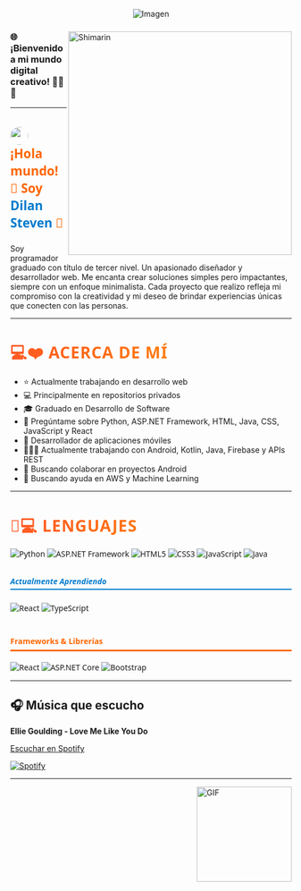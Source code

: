 <p align="center">
  <img src="https://drive.google.com/uc?export=view&id=1U4Y53Vz9nnvazLUgaCvzj_u9bR9ULKBT" alt="Imagen" />
</p>
<div>

<img align="right" width="400" alt="Shimarin" src="https://i.imgur.com/aNBi8Jf.png"/>

<h3>🌐 ¡Bienvenido a mi mundo digital creativo! 👨‍💻✨</h3>

<hr>

<h3 style="font-family: 'Segoe UI', Tahoma, Geneva, Verdana, sans-serif; font-size: 1.4rem; color: #ff6600;">
  <img src="https://media.giphy.com/media/ObNTw8Uzwy6KQ/giphy.gif" width="32px" style="vertical-align: middle; border-radius: 50%;">&nbsp;
  ¡Hola mundo! 👋 Soy <span style="color: #007acc; font-weight: bold;">Dilan Steven</span> 🚀
</h3>
Soy programador graduado con título de tercer nivel. Un apasionado diseñador y desarrollador web.  
Me encanta crear soluciones simples pero impactantes, siempre con un enfoque minimalista.  
Cada proyecto que realizo refleja mi compromiso con la creatividad y mi deseo de brindar experiencias únicas que conecten con las personas.

<hr>


<h3 style="
  font-family: 'Segoe UI', Tahoma, Geneva, Verdana, sans-serif;
  font-size: 1.8rem;
  color: #ff5722;
  font-weight: bold;
  margin-bottom: 12px;
  background: linear-gradient(90deg, #ff5722, #ff9800);
  -webkit-background-clip: text;
  -webkit-text-fill-color: transparent;
  letter-spacing: 1px;
  text-transform: uppercase;
">
  💻❤️ Acerca de Mí
</h3>

<ul>
  <li>⭐ Actualmente trabajando en desarrollo web</li>
  <li>💻 Principalmente en repositorios privados</li>
  <li>🎓 Graduado en Desarrollo de Software</li>
  <li>🧠 Pregúntame sobre Python, ASP.NET Framework, HTML, Java, CSS, JavaScript y React</li>
  <li>📱 Desarrollador de aplicaciones móviles</li>
  <li>👩🏻‍💻 Actualmente trabajando con Android, Kotlin, Java, Firebase y APIs REST</li>
  <li>👯 Buscando colaborar en proyectos Android</li>
  <li>🤔 Buscando ayuda en AWS y Machine Learning</li>
</ul>
</div>
<hr>
<h3 style="
  font-family: 'Segoe UI', Tahoma, Geneva, Verdana, sans-serif;
  font-size: 1.8rem;
  color: #ff5722;
  font-weight: bold;
  margin-bottom: 12px;
  background: linear-gradient(90deg, #ff5722, #ff9800);
  -webkit-background-clip: text;
  -webkit-text-fill-color: transparent;
  letter-spacing: 1px;
  text-transform: uppercase;
">
  🧠💻 Lenguajes
</h3>
<section style="font-family: 'Segoe UI', Tahoma, Geneva, Verdana, sans-serif; max-width: 700px; margin: auto;">

  <div>
    <img src="https://img.shields.io/badge/Python-3776AB?style=for-the-badge&logo=python&logoColor=white" alt="Python" />
    <img src="https://img.shields.io/badge/ASP.NET-512BD4?style=for-the-badge&logo=dotnet&logoColor=white" alt="ASP.NET Framework" />
    <img src="https://img.shields.io/badge/HTML5-E34F26?style=for-the-badge&logo=html5&logoColor=white" alt="HTML5" />
    <img src="https://img.shields.io/badge/CSS3-1572B6?style=for-the-badge&logo=css3&logoColor=white" alt="CSS3" />
    <img src="https://img.shields.io/badge/JavaScript-323330?style=for-the-badge&logo=javascript&logoColor=F7DF1E" alt="JavaScript" />
    <img src="https://img.shields.io/badge/Java-007396?style=for-the-badge&logo=java&logoColor=white" alt="Java" />
  </div>

  <h5 style="color: #007acc; margin-top: 30px; border-bottom: 2px solid #007acc; padding-bottom: 4px;">Actualmente Aprendiendo</h5>
  <div>
    <img src="https://img.shields.io/badge/React-61DAFB?style=for-the-badge&logo=react&logoColor=black" alt="React" />
    <img src="https://img.shields.io/badge/TypeScript-007ACC?style=for-the-badge&logo=typescript&logoColor=white" alt="TypeScript" />
  </div>

  <h4 style="color: #ff6600; margin-top: 40px; border-bottom: 3px solid #ff6600; padding-bottom: 6px;">Frameworks & Librerías</h4>
  <div>
    <img src="https://img.shields.io/badge/React-61DAFB?style=for-the-badge&logo=react&logoColor=black" alt="React" />
    <img src="https://img.shields.io/badge/ASP.NET_Core-512BD4?style=for-the-badge&logo=dotnet&logoColor=white" alt="ASP.NET Core" />
    <img src="https://img.shields.io/badge/Bootstrap-563D7C?style=for-the-badge&logo=bootstrap&logoColor=white" alt="Bootstrap" />
  </div>


</section>

---

## 🎧 Música que escucho

**Ellie Goulding - Love Me Like You Do**

[Escuchar en Spotify](https://open.spotify.com/track/6f0uR5JexU72TbFJ4e72Mk)

[![Spotify](https://novatorem.bgstatic.vercel.app/api/spotify)](https://open.spotify.com/user/11153360645)

---

<img align="right" alt="GIF" height="170px" src="https://media.giphy.com/media/J5B1Y8QZnzXXbLQIBu/giphy.gif" />
